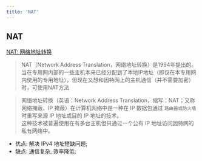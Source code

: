 ```yaml
---
title: 'NAT'
---
```



## NAT
[NAT: 网络地址转换](https://zh.wikipedia.org/wiki/网络地址转换?wprov=srpw1_0)

> NAT（Network Address Translation，网络地址转换）是1994年提出的。当在专用网内部的一些主机本来已经分配到了本地IP地址（即仅在本专用网内使用的专用地址），但现在又想和因特网上的主机通信（并不需要加密）时，可使用NAT方法

> 网络地址转换（英语：Network Address Translation，缩写：NAT；又称网络掩蔽、IP 掩蔽）在计算机网络中是一种在 IP 数据包通过 `路由器或防火墙` 时重写来源 IP 地址或目的 IP 地址的技术。  
> 这种技术被普遍使用在有多台主机但只通过一个公有 IP 地址访问因特网的私有网络中。

- 优点: 解决 IPv4 地址短缺问题;
- 缺点: 通信复杂, 效率降低;
